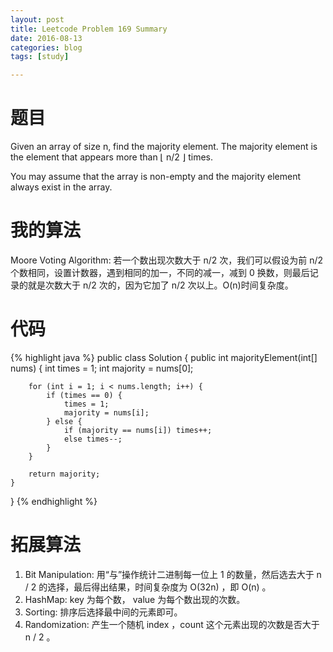 ```yaml
---
layout: post
title: Leetcode Problem 169 Summary
date: 2016-08-13
categories: blog
tags: [study]

---
```


# 题目

Given an array of size n, find the majority element. The majority element is the element that appears more than ⌊ n/2 ⌋ times.

You may assume that the array is non-empty and the majority element always exist in the array.

# 我的算法

Moore Voting Algorithm: 若一个数出现次数大于 n/2 次，我们可以假设为前 n/2 个数相同，设置计数器，遇到相同的加一，不同的减一，减到 0 换数，则最后记录的就是次数大于 n/2 次的，因为它加了 n/2 次以上。O(n)时间复杂度。

# 代码

{% highlight java %}
public class Solution {
    public int majorityElement(int[] nums) {
        int times = 1;
        int majority = nums[0];
        
        for (int i = 1; i < nums.length; i++) {
            if (times == 0) {
                times = 1;
                majority = nums[i];
            } else {
                if (majority == nums[i]) times++;
                else times--;
            }
        }
        
        return majority;
    }
}
{% endhighlight %}

# 拓展算法

1. Bit Manipulation: 用“与”操作统计二进制每一位上 1 的数量，然后选去大于 n / 2 的选择，最后得出结果，时间复杂度为 O(32n) ，即 O(n) 。
2. HashMap: key 为每个数， value 为每个数出现的次数。
3. Sorting: 排序后选择最中间的元素即可。
4. Randomization: 产生一个随机 index ，count 这个元素出现的次数是否大于 n / 2 。
